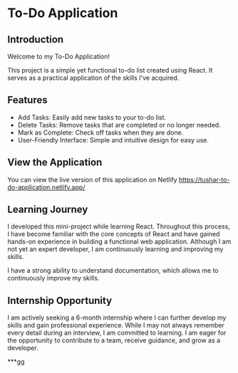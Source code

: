 # To-Do Application

## Introduction

Welcome to my To-Do Application!  

This project is a simple yet functional to-do list created using React. It serves as a practical application of the skills I've acquired.

## Features

* Add Tasks: Easily add new tasks to your to-do list.
* Delete Tasks: Remove tasks that are completed or no longer needed.
* Mark as Complete: Check off tasks when they are done.
* User-Friendly Interface: Simple and intuitive design for easy use.

## View the Application

You can view the live version of this application on Netlify 
https://tushar-to-do-application.netlify.app/

## Learning Journey

I developed this mini-project while learning React. Throughout this process, I have become familiar with the core concepts of React and have gained hands-on experience in building a functional web application. Although I am not yet an expert developer, I am continuously learning and improving my skills.  
  
I have a strong ability to understand documentation, which allows me to continuously improve my skills.

## Internship Opportunity

I am actively seeking a 6-month internship where I can further develop my skills and gain professional experience. While I may not always remember every detail during an interview, I am committed to learning. I am eager for the opportunity to contribute to a team, receive guidance, and grow as a developer.

***gg
